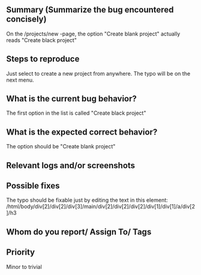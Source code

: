 
## Summary (Summarize the bug encountered concisely)
On the /projects/new -page, the option "Create blank project" actually reads "Create black project"


## Steps to reproduce     
Just select to create a new project from anywhere. The typo will be on the next menu.
   

## What is the current bug behavior?
The first option in the list is called "Create black project"
     

## What is the expected correct behavior?
The option should be "Create blank project"

     
## Relevant logs and/or screenshots

      

## Possible fixes
The typo should be fixable just by editing the text in this element:
/html/body/div[2]/div[2]/div[3]/main/div[2]/div[2]/div[2]/div[1]/div[1]/a/div[2]/h3


## Whom do you report/ Assign To/ Tags



## Priority
Minor to trivial
      
